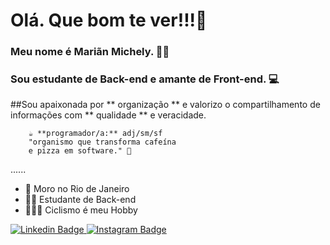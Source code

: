 # Olá. Que bom te ver!!!👋

### Meu nome é Mariãn Michely. 👩‍💻
### Sou estudante de Back-end e amante de Front-end. 💻

##Sou apaixonada por ** organização ** e valorizo o compartilhamento de informações com ** qualidade ** e veracidade.

        ☕️ **programador/a:** adj/sm/sf
        "organismo que transforma cafeína 
        e pizza em software." 🍕

......

-  📍 Moro no Rio de Janeiro
- 👩‍💻  Estudante de Back-end
-  🚴🏻‍♀️ Ciclismo é meu Hobby


[
![Linkedin Badge](https://img.shields.io/badge/-Linkedin-blue?style=flat-square&logo=Linkedin&logoColor=white&link=https://www.linkedin.com/in/mari%C3%A3n-do-carmo-9b14b41b0/)
 ](https://www.linkedin.com/in/mari%C3%A3n-do-carmo-9b14b41b0/) [![Instagram Badge](https://img.shields.io/badge/-Instagram-violet?style=flat-square&logo=instagram&logoColor=white&link=https://www.instagram.com/michelylimadocarmo/)
](https://www.instagram.com/michelylimadocarmo/)
